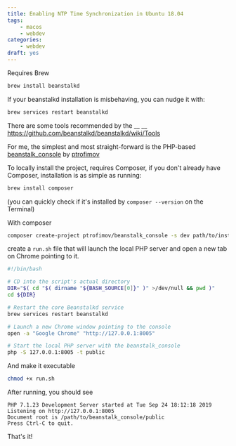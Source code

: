 ```yaml
---
title: Enabling NTP Time Synchronization in Ubuntu 18.04
tags:
    - macos
    - webdev
categories:
    - webdev
draft: yes
---
```


Requires Brew


```bash
brew install beanstalkd
```

If your beanstalkd installation is misbehaving, you can nudge it with:

```bash
brew services restart beanstalkd
```

There are some tools recommended by the __ __ https://github.com/beanstalkd/beanstalkd/wiki/Tools


For me, the simplest and most straight-forward is the PHP-based [beanstalk_console](https://github.com/ptrofimov/beanstalk_console) by [ptrofimov](https://github.com/ptrofimov)


To locally install the project, requires Composer, if you don't already have Composer, installation is as simple as running:

```bash
brew install composer
```

(you can quickly check if it's installed by `composer --version` on the Terminal)


With composer


```bash
composer create-project ptrofimov/beanstalk_console -s dev path/to/install
```


create a `run.sh` file that will launch the local PHP server and open a new tab on Chrome pointing to it.

```bash
#!/bin/bash

# CD into the script's actual directory
DIR="$( cd "$( dirname "${BASH_SOURCE[0]}" )" >/dev/null && pwd )"
cd ${DIR}

# Restart the core Beanstalkd service
brew services restart beanstalkd

# Launch a new Chrome window pointing to the console
open -a "Google Chrome" "http://127.0.0.1:8005"

# Start the local PHP server with the beanstalk_console
php -S 127.0.0.1:8005 -t public
```

And make it executable

```bash
chmod +x run.sh
```


After running, you should see 

```
PHP 7.1.23 Development Server started at Tue Sep 24 18:12:18 2019
Listening on http://127.0.0.1:8005
Document root is /path/to/beanstalk_console/public
Press Ctrl-C to quit.
```

That's it!
